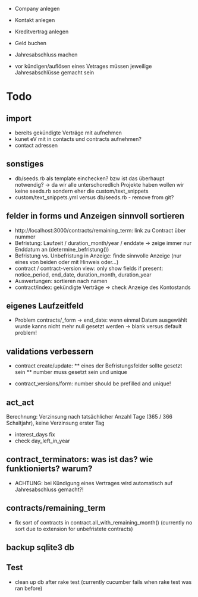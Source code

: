 

- Company anlegen
- Kontakt anlegen
- Kreditvertrag anlegen
- Geld buchen
- Jahresabschluss machen

- vor kündigen/auflösen eines Vetrages müssen jeweilige Jahresabschlüsse gemacht sein



# Todo

## import
* bereits gekündigte Verträge mit aufnehmen
* kunet eV mit in contacts und contracts aufnehmen?
* contact adressen

## sonstiges
- db/seeds.rb als template einchecken? bzw ist das überhaupt notwendig? -> da wir alle unterschoredlich Projekte haben wollen wir keine seeds.rb sondern eher die custom/text_snippets
- custom/text_snippets.yml versus db/seeds.rb - remove from git?

## felder in forms und Anzeigen sinnvoll sortieren
* http://localhost:3000/contracts/remaining_term: link zu Contract über nummer
* Befristung: Laufzeit / duration_month/year / enddate -> zeige immer nur Enddatum an (determine_befristung())
* Befristung vs. Unbefristung in Anzeige: finde sinnvolle Anzeige (nur eines von beiden oder mit Hinweis oder...)
* contract / contract-version view: only show fields if present: notice_period, end_date, duration_month, duration_year
* Auswertungen: sortieren nach namen
* contract/index: gekündigte Verträge -> check Anzeige des Kontostands

## eigenes Laufzeitfeld
* Problem contracts/_form -> end_date: wenn einmal Datum ausgewählt wurde kanns nicht mehr null gesetzt werden -> blank versus default problem!

## validations verbessern
* contract create/update: 
** eines der Befristungsfelder sollte gesetzt sein
** number muss gesetzt sein und unique

* contract_versions/form: number should be prefilled and unique!

## act_act
Berechnung: Verzinsung nach tatsächlicher Anzahl Tage (365 / 366 Schaltjahr), keine Verzinsung erster Tag

* interest_days fix
* check day_left_in_year

## contract_terminators: was ist das? wie funktionierts? warum?
* ACHTUNG: bei Kündigung eines Vertrages wird automatisch auf Jahresabschluss gemacht?!


## contracts/remaining_term
* fix sort of contracts in contract.all_with_remaining_month() (currently no sort due to extension for unbefristete contracts)

## backup sqlite3 db

## Test
* clean up db after rake test (currently cucumber fails when rake test was ran before)